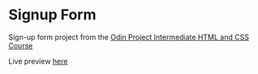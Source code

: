 # Signup Form

Sign-up form project from the [Odin Project Intermediate HTML and CSS Course](https://www.theodinproject.com/lessons/node-path-intermediate-html-and-css-sign-up-form)

Live preview [here]()
